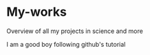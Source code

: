 # My-works
Overview of all my projects in science and more

I am a good boy following github's tutorial
